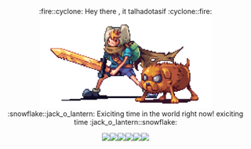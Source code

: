 <p align="center">
:fire::cyclone: Hey there , it talhadotasif :cyclone::fire:
<br>
<img src="https://github.com/TalhaDotAsif/TalhaDotAsif/blob/main/preview.gif" width="350" />
<br>
:snowflake::jack_o_lantern: Exiciting time in the world right now! exiciting time :jack_o_lantern::snowflake:

</p>

<p align="center">
  <img src="https://media3.giphy.com/media/kdFc8fubgS31b8DsVu/giphy.webp" width="50"><img src="https://media.giphy.com/media/SU2ic3wTfuC6JhD1lA/giphy.gif" width="50"><img src="https://media3.giphy.com/media/ln7z2eWriiQAllfVcn/200w.webp" width="50"><img src="https://i.giphy.com/media/LMt9638dO8dftAjtco/200.webp" width="50"><img src="https://i.giphy.com/media/eNAsjO55tPbgaor7ma/200w.webp" width="50"><img src="https://i.giphy.com/media/IdyAQJVN2kVPNUrojM/200.webp" width="50">
  
</p>




<!---
TalhaDotAsif/TalhaDotAsif is a ✨ special ✨ repository because its `README.md` (this file) appears on your GitHub profile.
You can click the Preview link to take a look at your changes.
--->
